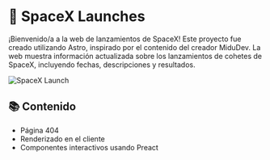 # 🚀 SpaceX Launches

¡Bienvenido/a a la web de lanzamientos de SpaceX! Este proyecto fue creado utilizando Astro, inspirado por el contenido del creador MiduDev. La web muestra información actualizada sobre los lanzamientos de cohetes de SpaceX, incluyendo fechas, descripciones y resultados.

![SpaceX Launch]([https://imgur.com/a/spacex-astro-j8pMbPA](https://imgur.com/a/spacex-astro-j8pMbPA))

## 📚 Contenido
- Página 404
- Renderizado en el cliente
- Componentes interactivos usando Preact
